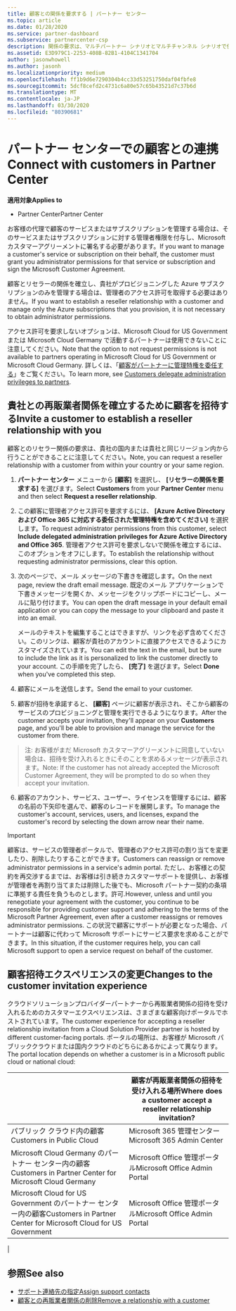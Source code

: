 ```yaml
---
title: 顧客との関係を要求する | パートナー センター
ms.topic: article
ms.date: 01/28/2020
ms.service: partner-dashboard
ms.subservice: partnercenter-csp
description: 関係の要求は、マルチパートナー シナリオとマルチチャンネル シナリオで使用されます。 また、顧客が委任された管理者特権を削除していて、プロビジョニングまたはサポートを提供するためにそれらを復元する必要がある場合にも便利です。
ms.assetid: E3D979C1-2253-408B-82B1-4104C1341704
author: jasonwhowell
ms.author: jasonh
ms.localizationpriority: medium
ms.openlocfilehash: ff1b9d6e7290304b4cc33d53251750daf04fbfe8
ms.sourcegitcommit: 5dcf8cefd2c4731c6a80e57c65b43521d7c37b6d
ms.translationtype: MT
ms.contentlocale: ja-JP
ms.lasthandoff: 03/30/2020
ms.locfileid: "80390681"
---
```

# <a name="connect-with-customers-in-partner-center"></a><span data-ttu-id="254e1-104">パートナー センターでの顧客との連携</span><span class="sxs-lookup"><span data-stu-id="254e1-104">Connect with customers in Partner Center</span></span>

<span data-ttu-id="254e1-105">**適用対象**</span><span class="sxs-lookup"><span data-stu-id="254e1-105">**Applies to**</span></span>

-  <span data-ttu-id="254e1-106">Partner Center</span><span class="sxs-lookup"><span data-stu-id="254e1-106">Partner Center</span></span>

<span data-ttu-id="254e1-107">お客様の代理で顧客のサービスまたはサブスクリプションを管理する場合は、そのサービスまたはサブスクリプションに対する管理者権限を付与し、Microsoft カスタマーアグリーメントに署名する必要があります。</span><span class="sxs-lookup"><span data-stu-id="254e1-107">If you want to manage a customer's service or subscription on their behalf, the customer must grant you administrator permissions for that service or subscription and sign the Microsoft Customer Agreement.</span></span>

<span data-ttu-id="254e1-108">顧客とリセラーの関係を確立し、貴社がプロビジョニングした Azure サブスクリプションのみを管理する場合は、管理者のアクセス許可を取得する必要はありません。</span><span class="sxs-lookup"><span data-stu-id="254e1-108">If you want to establish a reseller relationship with a customer and manage only the Azure subscriptions that you provision, it is not necessary to obtain administrator permissions.</span></span>

<span data-ttu-id="254e1-109">アクセス許可を要求しないオプションは、Microsoft Cloud for US Government または Microsoft Cloud Germany で活動するパートナーは使用できないことに注意してください。</span><span class="sxs-lookup"><span data-stu-id="254e1-109">Note that the option to not request permissions is not available to partners operating in Microsoft Cloud for US Government or Microsoft Cloud Germany.</span></span> <span data-ttu-id="254e1-110">詳しくは、「[顧客がパートナーに管理特権を委任する](https://docs.microsoft.com/partner-center/customers_revoke_admin_privileges)」をご覧ください。</span><span class="sxs-lookup"><span data-stu-id="254e1-110">To learn more, see [Customers delegate administration privileges to partners](https://docs.microsoft.com/partner-center/customers_revoke_admin_privileges).</span></span>


## <a name="invite-a-customer-to-establish-a-reseller-relationship-with-you"></a><span data-ttu-id="254e1-111">貴社との再販業者関係を確立するために顧客を招待する</span><span class="sxs-lookup"><span data-stu-id="254e1-111">Invite a customer to establish a reseller relationship with you</span></span>

<span data-ttu-id="254e1-112">顧客とのリセラー関係の要求は、貴社の国内または貴社と同じリージョン内から行うことができることに注意してください。</span><span class="sxs-lookup"><span data-stu-id="254e1-112">Note, you can request a reseller relationship with a customer from within your country or your same region.</span></span>

1.  <span data-ttu-id="254e1-113">**パートナー センター** メニューから **[顧客]** を選択し、 **[リセラーの関係を要求する]** を選びます。</span><span class="sxs-lookup"><span data-stu-id="254e1-113">Select **Customers** from your **Partner Center** menu and then select **Request a reseller relationship**.</span></span>

2.  <span data-ttu-id="254e1-114">この顧客に管理者アクセス許可を要求するには、 **[Azure Active Directory および Office 365 に対応する委任された管理特権を含めてください]** を選択します。</span><span class="sxs-lookup"><span data-stu-id="254e1-114">To request administrator permissions from this customer, select **Include delegated administration privileges for Azure Active Directory and Office 365**.</span></span> <span data-ttu-id="254e1-115">管理者アクセス許可を要求しないで関係を確立するには、このオプションをオフにします。</span><span class="sxs-lookup"><span data-stu-id="254e1-115">To establish the relationship without requesting administrator permissions, clear this option.</span></span> 

3.  <span data-ttu-id="254e1-116">次のページで、メール メッセージの下書きを確認します。</span><span class="sxs-lookup"><span data-stu-id="254e1-116">On the next page, review the draft email message.</span></span> <span data-ttu-id="254e1-117">既定のメール アプリケーションで下書きメッセージを開くか、メッセージをクリップボードにコピーし、メールに貼り付けます。</span><span class="sxs-lookup"><span data-stu-id="254e1-117">You can open the draft message in your default email application or you can copy the message to your clipboard and paste it into an email.</span></span> 

    <span data-ttu-id="254e1-118">メールのテキストを編集することはできますが、リンクを必ず含めてください。このリンクは、顧客が貴社のアカウントに直接アクセスできるようにカスタマイズされています。</span><span class="sxs-lookup"><span data-stu-id="254e1-118">You can edit the text in the email, but be sure to include the link as it is personalized to link the customer directly to your account.</span></span> <span data-ttu-id="254e1-119">この手順を完了したら、 **[完了]** を選びます。</span><span class="sxs-lookup"><span data-stu-id="254e1-119">Select **Done** when you've completed this step.</span></span>

3.  <span data-ttu-id="254e1-120">顧客にメールを送信します。</span><span class="sxs-lookup"><span data-stu-id="254e1-120">Send the email to your customer.</span></span>

5.  <span data-ttu-id="254e1-121">顧客が招待を承諾すると、 **[顧客]** ページに顧客が表示され、そこから顧客のサービスのプロビジョニングと管理を実行できるようになります。</span><span class="sxs-lookup"><span data-stu-id="254e1-121">After the customer accepts your invitation, they'll appear on your **Customers** page, and you'll be able to provision and manage the service for the customer from there.</span></span>

><span data-ttu-id="254e1-122">注: お客様がまだ Microsoft カスタマーアグリーメントに同意していない場合は、招待を受け入れるときにそのことを求めるメッセージが表示されます。</span><span class="sxs-lookup"><span data-stu-id="254e1-122">Note: If the customer has not already accepted the Microsoft Customer Agreement, they will be prompted to do so when they accept your invitation.</span></span> 
 
6.  <span data-ttu-id="254e1-123">顧客のアカウント、サービス、ユーザー、ライセンスを管理するには、顧客の名前の下矢印を選んで、顧客のレコードを展開します。</span><span class="sxs-lookup"><span data-stu-id="254e1-123">To manage the customer's account, services, users, and licenses, expand the customer's record by selecting the down arrow near their name.</span></span>


> [!IMPORTANT]  
> <span data-ttu-id="254e1-124">顧客は、サービスの管理者ポータルで、管理者のアクセス許可の割り当てを変更したり、削除したりすることができます。</span><span class="sxs-lookup"><span data-stu-id="254e1-124">Customers can reassign or remove administrator permissions in a service's admin portal.</span></span> <span data-ttu-id="254e1-125">ただし、お客様との契約を再交渉するまでは、お客様は引き続きカスタマーサポートを提供し、お客様が管理者を再割り当てまたは削除した後でも、Microsoft パートナー契約の条項に準拠する責任を負うものとします。許可.</span><span class="sxs-lookup"><span data-stu-id="254e1-125">However, unless and until you renegotiate your agreement with the customer, you continue to be responsible for providing customer support and adhering to the terms of the Microsoft Partner Agreement, even after a customer reassigns or removes administrator permissions.</span></span> <span data-ttu-id="254e1-126">この状況で顧客にサポートが必要となった場合、パートナーは顧客に代わって Microsoft サポートにサービス要求を求めることができます。</span><span class="sxs-lookup"><span data-stu-id="254e1-126">In this situation, if the customer requires help, you can call Microsoft support to open a service request on behalf of the customer.</span></span>

## <a name="changes-to-the-customer-invitation-experience"></a><span data-ttu-id="254e1-127">顧客招待エクスペリエンスの変更</span><span class="sxs-lookup"><span data-stu-id="254e1-127">Changes to the customer invitation experience</span></span>

<span data-ttu-id="254e1-128">クラウドソリューションプロバイダーパートナーから再販業者関係の招待を受け入れるためのカスタマーエクスペリエンスは、さまざまな顧客向けポータルでホストされています。</span><span class="sxs-lookup"><span data-stu-id="254e1-128">The customer experience for accepting a reseller relationship invitation from a Cloud Solution Provider partner is hosted by different customer-facing portals.</span></span> <span data-ttu-id="254e1-129">ポータルの場所は、お客様が Microsoft パブリッククラウドまたは国内クラウドのどちらにあるかによって異なります。</span><span class="sxs-lookup"><span data-stu-id="254e1-129">The portal location depends on whether a customer is in a Microsoft public cloud or national cloud:</span></span> 

|  | <span data-ttu-id="254e1-130">顧客が再販業者関係の招待を受け入れる場所</span><span class="sxs-lookup"><span data-stu-id="254e1-130">Where does a customer accept a reseller relationship invitation?</span></span> |
|---------|---------
| <span data-ttu-id="254e1-131">パブリック クラウド内の顧客</span><span class="sxs-lookup"><span data-stu-id="254e1-131">Customers in Public Cloud</span></span> | <span data-ttu-id="254e1-132">Microsoft 365 管理センター</span><span class="sxs-lookup"><span data-stu-id="254e1-132">Microsoft 365 Admin Center</span></span> |
| <span data-ttu-id="254e1-133">Microsoft Cloud Germany のパートナー センター内の顧客</span><span class="sxs-lookup"><span data-stu-id="254e1-133">Customers in Partner Center for Microsoft Cloud Germany</span></span> | <span data-ttu-id="254e1-134">Microsoft Office 管理ポータル</span><span class="sxs-lookup"><span data-stu-id="254e1-134">Microsoft Office Admin Portal</span></span> |
| <span data-ttu-id="254e1-135">Microsoft Cloud for US Government のパートナー センター内の顧客</span><span class="sxs-lookup"><span data-stu-id="254e1-135">Customers in Partner Center for Microsoft Cloud for US Government</span></span> | <span data-ttu-id="254e1-136">Microsoft Office 管理ポータル</span><span class="sxs-lookup"><span data-stu-id="254e1-136">Microsoft Office Admin Portal</span></span> |
|

## <a name="see-also"></a><span data-ttu-id="254e1-137">参照</span><span class="sxs-lookup"><span data-stu-id="254e1-137">See also</span></span>

- [<span data-ttu-id="254e1-138">サポート連絡先の指定</span><span class="sxs-lookup"><span data-stu-id="254e1-138">Assign support contacts</span></span>](assign-support-contacts.md)
- [<span data-ttu-id="254e1-139">顧客との再販業者関係の削除</span><span class="sxs-lookup"><span data-stu-id="254e1-139">Remove a relationship with a customer</span></span>](remove-a-relationship.md)
